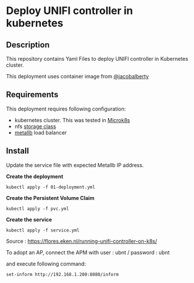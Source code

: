 # Deploy UNIFI controller in kubernetes

## Description
This repository contains Yaml Files to deploy UNIFI controller in Kubernetes cluster.

This deployment uses container image from [@jacobalberty](https://hub.docker.com/r/jacobalberty/unifi)

## Requirements
This deployment requires following configuration:
- kubernetes cluster. This was tested in [Microk8s](https://github.com/stanislaspiron/microk8s_awx/blob/main/microk8s/microk8s_install.md)
- nfs [storage class](https://github.com/stanislaspiron/microk8s_awx/blob/main/nfs/README.md)
- [metallb](https://github.com/stanislaspiron/microk8s_awx/blob/main/microk8s/install_metallb.md) load balancer

## Install 
Update the service file with expected Metallb IP address.


**Create the deployment**
```
kubectl apply -f 01-deployment.yml
```


**Create the Persistent Volume Claim**
```
kubectl apply -f pvc.yml
```

**Create the service**
```
kubectl apply -f service.yml
```

Source : https://flores.eken.nl/running-unifi-controller-on-k8s/


To adopt an AP, connect the APM with user : ubnt / password : ubnt 

and execute following command:

```
set-inform http://192.168.1.200:8080/inform
